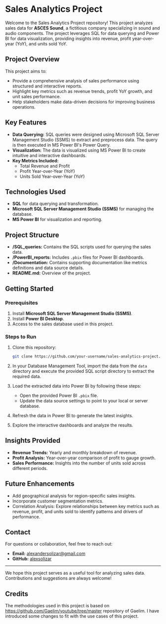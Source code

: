 # Sales Analytics Project

Welcome to the Sales Analytics Project repository! This project analyzes sales data for **ASCES Sound**, a fictitious company specializing in sound and audio components. The project leverages SQL for data querying and Power BI for data visualization, providing insights into revenue, profit year-over-year (YoY), and units sold YoY.

## Project Overview

This project aims to:

- Provide a comprehensive analysis of sales performance using structured and interactive reports.
- Highlight key metrics such as revenue trends, profit YoY growth, and unit sales performance.
- Help stakeholders make data-driven decisions for improving business operations.

## Key Features

- **Data Querying:** SQL queries were designed using Microsoft SQL Server Management Studio (SSMS) to extract and preprocess data. The query is then executed in MS Power BI's Power Query.
- **Visualization:** The data is visualized using MS Power BI to create intuitive and interactive dashboards.
- **Key Metrics Included:**
  - Total Revenue and Profit
  - Profit Year-over-Year (YoY)
  - Units Sold Year-over-Year (YoY)

## Technologies Used

- **SQL** for data querying and transformation.
- **Microsoft SQL Server Management Studio (SSMS)** for managing the database.
- **MS Power BI** for visualization and reporting.

## Project Structure

- **/SQL_queries:** Contains the SQL scripts used for querying the sales data.
- **/PowerBI_reports:** Includes `.pbix` files for Power BI dashboards.
- **/Documentation:** Contains supporting documentation like metrics definitions and data source details.
- **README.md:** Overview of the project.

## Getting Started

### Prerequisites

1. Install **Microsoft SQL Server Management Studio (SSMS)**.
2. Install **Power BI Desktop**.
3. Access to the sales database used in this project.

### Steps to Run

1. Clone this repository:

   ```bash
   git clone https://github.com/your-username/sales-analytics-project.git
   ```

2. In your Database Management Tool, import the data from the `data` directory and execute the provided SQL script directory to extract the required data.

3. Load the extracted data into Power BI by following these steps:

   - Open the provided Power BI `.pbix` file.
   - Update the data source settings to point to your local or server database.

4. Refresh the data in Power BI to generate the latest insights.

5. Explore the interactive dashboards and analyze the results.

## Insights Provided

- **Revenue Trends:** Yearly and monthly breakdown of revenue.
- **Profit Analysis:** Year-over-year comparison of profit to gauge growth.
- **Sales Performance:** Insights into the number of units sold across different periods.

## Future Enhancements

- Add geographical analysis for region-specific sales insights.
- Incorporate customer segmentation metrics.
- Correlation Analysis: Explore relationships between key metrics such as revenue, profit, and units sold to identify patterns and drivers of performance.

## Contact

For questions or collaboration, feel free to reach out:

- **Email:** alexandersolizar@gmail.com
- **GitHub:** [alexsolizar](https://github.com/alexsolizar)

---

We hope this project serves as a useful tool for analyzing sales data. Contributions and suggestions are always welcome!

## Credits

The methodologies used in this project is based on https://github.com/Gaelim/youtube/tree/master repository of Gaelim.
I have introduced some changes to fit with the use cases of this project.
